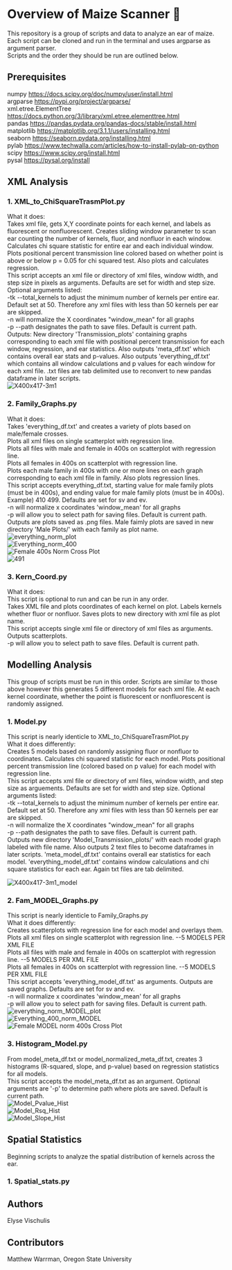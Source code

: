 # Overview of Maize Scanner :corn:
This repository is a group of scripts and data to analyze an ear of maize. Each script can be cloned and run in the terminal and uses argparse as argument parser.</br>
Scripts and the order they should be run are outlined below.

## Prerequisites
numpy https://docs.scipy.org/doc/numpy/user/install.html </br>
argparse https://pypi.org/project/argparse/</br>
xml.etree.ElementTree https://docs.python.org/3/library/xml.etree.elementtree.html</br>
pandas https://pandas.pydata.org/pandas-docs/stable/install.html</br>
matplotlib https://matplotlib.org/3.1.1/users/installing.html</br>
seaborn https://seaborn.pydata.org/installing.html</br>
pylab https://www.techwalla.com/articles/how-to-install-pylab-on-python</br>
scipy https://www.scipy.org/install.html</br>
pysal https://pysal.org/install</br>

## XML Analysis

### 1. XML_to_ChiSquareTrasmPlot.py 

  What it does:</br>
     Takes xml file, gets X,Y coordinate points for each kernel, and labels as fluorescent or nonfluorescent. 
    Creates sliding window parameter to scan ear counting the number of kernels, fluor, and nonfluor in each window.
    Calculates chi square statistic for entire ear and each individual window.
    Plots positional percent transmission line colored based on whether point is above or below p = 0.05 for chi squared test.
    Also plots and calculates regression.</br>
      This script accepts an xml file or directory of xml files, window width, and step size in pixels as arguments. Defaults are set
    for width and step size. Optional arguments listed:</br>
    -tk --total_kernels to adjust the minimum number of kernels per entire ear. Default set at 50. Therefore any xml files with 
    less than 50 kernels per ear are skipped.</br>
    -n will normalize the X coordinates "window_mean" for all graphs</br>
    -p --path designates the path to save files. Default is current path.</br>
    Outputs: New directory 'Transmission_plots' containing graphs corresponding to each xml file with positional
    percent transmission for each window, regression, and ear statistics. Also outputs 'meta_df.txt' which contains overall 
    ear stats and p-values. Also outputs 'everything_df.txt' which contains all window calculations and p values for each window for
    each xml file. .txt files are tab delimited use to reconvert to new pandas dataframe in later scripts. </br>
![X400x417-3m1](https://user-images.githubusercontent.com/52712211/62398816-a4d42380-b52e-11e9-9f3b-232c5fcbc4ca.png)

    
### 2. Family_Graphs.py

  What it does:</br>
      Takes 'everything_df.txt' and creates a variety of plots based on male/female crosses. </br>
    Plots all xml files on single scatterplot with regression line. </br>
    Plots all files with male and female in 400s on scatterplot with regression line.</br>
    Plots all females in 400s on scatterplot with regression line.</br>
    Plots each male family in 400s with one or more lines on each graph corresponding to each xml file in family. Also plots
    regression lines.</br>
      This script accepts everything_df.txt, starting value for male family plots (must be in 400s), and ending value for male
    family plots (must be in 400s). Example) 410 499. Defaults are set for sv and ev. </br>
    -n will normalize x coordinates 'window_mean' for all graphs</br>
    -p will allow you to select path for saving files. Default is current path.</br>
    Outputs are plots saved as .png files. Male faimly plots are saved in new directory 'Male Plots/' with each family as plot 
    name. </br>
    ![everything_norm_plot](https://user-images.githubusercontent.com/52712211/62398922-fed4e900-b52e-11e9-94cb-5870abe7e0c8.png)</br>
![Everything_norm_400](https://user-images.githubusercontent.com/52712211/62398933-03999d00-b52f-11e9-913e-b90652330639.png)</br>
![Female 400s Norm Cross Plot](https://user-images.githubusercontent.com/52712211/62398938-07c5ba80-b52f-11e9-9a84-bdbb62dd053c.png)</br>
![491](https://user-images.githubusercontent.com/52712211/62398948-0e543200-b52f-11e9-9524-1a754cf5b21c.png)</br>
    
  ### 3. Kern_Coord.py
  
  What it does:</br>
      This script is optional to run and can be run in any order. </br>
    Takes XML file and plots coordinates of each kernel on plot. Labels kernels whether fluor or nonfluor. Saves plots to new 
    directory with xml file as plot name. </br>
      This script accepts single xml file or directory of xml files as arguments. Outputs scatterplots. </br>
    -p will allow you to select path to save files. Default is current path.

## Modelling Analysis

  This group of scripts must be run in this order. Scripts are similar to those above however this generates 5 different models for
  each xml file. At each kernel coordinate, whether the point is fluorescent or nonfluorescent is randomly assigned. 
  
  ### 1. Model.py
  
   This script is nearly identicle to XML_to_ChiSquareTrasmPlot.py</br>
   What it does differently:</br>
      Creates 5 models based on randomly assigning fluor or nonfluor to coordinates. Calculates chi squared statistic for each model.
    Plots positional percent transmission line (colored based on p value) for each model with regression line.</br> 
      This script accepts xml file or directory of xml files, window width, and step size as arguements. Defaults are set
    for width and step size. Optional arguments listed:</br>
    -tk --total_kernels to adjust the minimum number of kernels per entire ear. Default set at 50. Therefore any xml files with 
    less than 50 kernels per ear are skipped.</br>
    -n will normalize the X coordinates "window_mean" for all graphs</br>
    -p --path designates the path to save files. Default is current path.</br>
    Outputs new directory 'Model_Transmission_plots/' with each model graph labeled with file name. Also outputs 2 text files to
    become dataframes in later scripts. 'meta_model_df.txt' contains overall ear statistics for each model. 'everything_model_df.txt'
    contains window calculations and chi square statistics for each ear. Again txt files are tab delimited. 
  
  ![X400x417-3m1_model](https://user-images.githubusercontent.com/52712211/62398878-e238b100-b52e-11e9-8f41-a4b7d994a578.png)  
  ### 2. Fam_MODEL_Graphs.py 
  
   This script is nearly identicle to Family_Graphs.py</br>
   What it does differently: </br>
    Creates scatterplots with regression line for each model and overlays them. </br>
     Plots all xml files on single scatterplot with regression line. --5 MODELS PER XML FILE</br>
     Plots all files with male and female in 400s on scatterplot with regression line. --5 MODELS PER XML FILE</br>
     Plots all females in 400s on scatterplot with regression line. --5 MODELS PER XML FILE</br>
     This script accepts 'everything_model_df.txt' as arguments. Outputs are saved graphs. Defaults are set for sv and ev. </br>
     -n will normalize x coordinates 'window_mean' for all graphs</br>
     -p will allow you to select path for saving files. Default is current path.</br>
    ![everything_norm_MODEL_plot](https://user-images.githubusercontent.com/52712211/62399016-48253880-b52f-11e9-910b-e1448c4498e4.png)</br>
![Everything_400_norm_MODEL](https://user-images.githubusercontent.com/52712211/62399023-4bb8bf80-b52f-11e9-95ef-0c758df6771d.png)</br>
![Female MODEL norm 400s Cross Plot](https://user-images.githubusercontent.com/52712211/62399030-4fe4dd00-b52f-11e9-92e5-8e2bd8f177aa.png)</br>

   ### 3. Histogram_Model.py
   From model_meta_df.txt or model_normalized_meta_df.txt, creates 3 histograms (R-squared, slope, and p-value) based on regression statistics for all models. </br>
  This script accepts the model_meta_df.txt as an argument. Optional arguments are '-p' to determine path where plots are saved. Default is current path. </br>
![Model_Pvalue_Hist](https://user-images.githubusercontent.com/52712211/62399071-6c811500-b52f-11e9-8b00-28968ce9b77f.png)</br>
![Model_Rsq_Hist](https://user-images.githubusercontent.com/52712211/62399072-6c811500-b52f-11e9-81b0-bb64aee5350d.png)</br>
![Model_Slope_Hist](https://user-images.githubusercontent.com/52712211/62399073-6c811500-b52f-11e9-9888-f4a8ee2389d1.png)</br>
## Spatial Statistics
Beginning scripts to analyze the spatial distribution of kernels across the ear. 

  ### 1. Spatial_stats.py
 

## Authors
Elyse Vischulis

## Contributors
Matthew Warrman, Oregon State University
